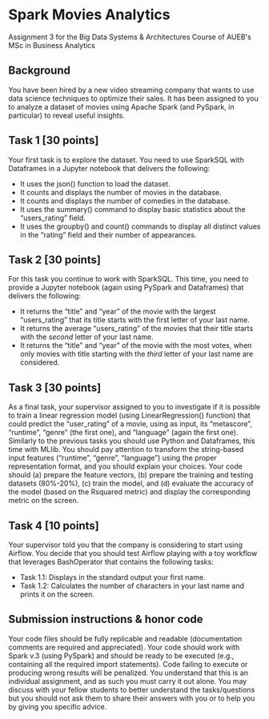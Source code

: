 # Spark Movies Analytics

Assignment 3 for the Big Data Systems & Architectures Course of AUEB's MSc in Business Analytics

## Background

You have been hired by a new video streaming company that wants to use data science techniques to optimize their sales. It has been assigned to you to analyze a dataset of movies using Apache Spark (and PySpark, in particular) to reveal useful insights.

## Task 1 [30 points]

Your first task is to explore the dataset. You need to use SparkSQL with Dataframes in a Jupyter notebook that delivers the following:
- It uses the json() function to load the dataset.
- It counts and displays the number of movies in the database.
- It counts and displays the number of comedies in the database.
- It uses the summary() command to display basic statistics about the “users_rating” field.
- It uses the groupby() and count() commands to display all distinct values in the “rating” field and their number of appearances.

## Task 2 [30 points]

For this task you continue to work with SparkSQL. This time, you need to provide a Jupyter notebook (again using PySpark and Dataframes) that delivers the following:
- It returns the “title” and “year” of the movie with the largest “users_rating” that its title starts with the first letter of your last name.
- It returns the average “users_rating” of the movies that their title starts with the *second* letter of your last name.
- It returns the “title” and “year” of the movie with the most votes, when only movies with title starting with the *third* letter of your last name are considered.

## Task 3 [30 points]

As a final task, your supervisor assigned to you to investigate if it is possible to train a linear regression model (using LinearRegression() function) that could predict the “user_rating” of a movie, using as input, its “metascore”, “runtime”, “genre” (the first one), and “language” (again the first one). Similarly to the previous tasks you should use Python and Dataframes, this time with MLlib. You should pay attention to transform the string-based input features (“runtime”, “genre”, “language”) using the proper representation format, and you should explain your choices. Your code should (a) prepare the feature vectors, (b) prepare the training and testing datasets (80%-20%), (c) train the model, and (d) evaluate the accuracy of the model (based on the Rsquared metric) and display the corresponding metric on the screen.

## Task 4 [10 points]

Your supervisor told you that the company is considering to start using Airflow. You decide that you should test Airflow playing with a toy workflow that leverages BashOperator that contains the following tasks:
- Task 1.1: Displays in the standard output your first name.
- Task 1.2: Calculates the number of characters in your last name and prints it on the screen.

## Submission instructions & honor code

Your code files should be fully replicable and readable (documentation comments are required and appreciated). Your code should work with Spark v.3 (using PySpark) and should be ready to be executed (e.g., containing all the required import statements). Code failing to execute or producing wrong results will be penalized. You understand that this is an individual assignment, and as such you must carry it out alone. You may discuss with your fellow students to better understand the tasks/questions but you should not ask them to share their answers with you or to help you by giving you specific advice.
